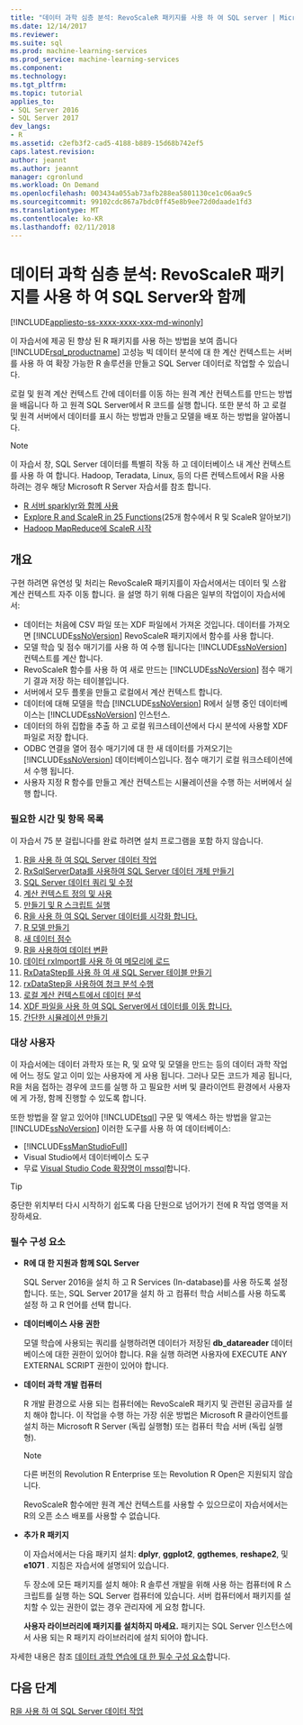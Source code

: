 ```yaml
---
title: "데이터 과학 심층 분석: RevoScaleR 패키지를 사용 하 여 SQL server | Microsoft Docs"
ms.date: 12/14/2017
ms.reviewer: 
ms.suite: sql
ms.prod: machine-learning-services
ms.prod_service: machine-learning-services
ms.component: 
ms.technology: 
ms.tgt_pltfrm: 
ms.topic: tutorial
applies_to:
- SQL Server 2016
- SQL Server 2017
dev_langs:
- R
ms.assetid: c2efb3f2-cad5-4188-b889-15d68b742ef5
caps.latest.revision: 
author: jeannt
ms.author: jeannt
manager: cgronlund
ms.workload: On Demand
ms.openlocfilehash: 003434a055ab73afb288ea5801130ce1c06aa9c5
ms.sourcegitcommit: 99102cdc867a7bdc0ff45e8b9ee72d0daade1fd3
ms.translationtype: MT
ms.contentlocale: ko-KR
ms.lasthandoff: 02/11/2018
---
```

# <a name="data-science-deep-dive-using-the-revoscaler-packages-with-sql-server"></a>데이터 과학 심층 분석: RevoScaleR 패키지를 사용 하 여 SQL Server와 함께
[!INCLUDE[appliesto-ss-xxxx-xxxx-xxx-md-winonly](../../includes/appliesto-ss-xxxx-xxxx-xxx-md-winonly.md)]

이 자습서에 제공 된 향상 된 R 패키지를 사용 하는 방법을 보여 줍니다 [!INCLUDE[rsql_productname](../../includes/rsql-productname-md.md)] 고성능 빅 데이터 분석에 대 한 계산 컨텍스트는 서버를 사용 하 여 확장 가능한 R 솔루션을 만들고 SQL Server 데이터로 작업할 수 있습니다.

로컬 및 원격 계산 컨텍스트 간에 데이터를 이동 하는 원격 계산 컨텍스트를 만드는 방법을 배웁니다 하 고 원격 SQL Server에서 R 코드를 실행 합니다. 또한 분석 하 고 로컬 및 원격 서버에서 데이터를 표시 하는 방법과 만들고 모델을 배포 하는 방법을 알아봅니다.

> [!NOTE]
> 
> 이 자습서 창, SQL Server 데이터를 특별히 작동 하 고 데이터베이스 내 계산 컨텍스트를 사용 하 여 합니다. Hadoop, Teradata, Linux, 등의 다른 컨텍스트에서 R을 사용 하려는 경우 해당 Microsoft R Server 자습서를 참조 합니다. 
> + [R 서버 sparklyr와 함께 사용](https://docs.microsoft.com/machine-learning-server/r/tutorial-sparklyr-revoscaler)
> + [Explore R and ScaleR in 25 Functions](https://docs.microsoft.com/machine-learning-server/r/tutorial-r-to-revoscaler)(25개 함수에서 R 및 ScaleR 알아보기)
> + [Hadoop MapReduce에 ScaleR 시작](https://docs.microsoft.com/machine-learning-server/r/how-to-revoscaler-hadoop)

## <a name="overview"></a>개요

구현 하려면 유연성 및 처리는 RevoScaleR 패키지를이 자습서에서는 데이터 및 스왑 계산 컨텍스트 자주 이동 합니다. 을 설명 하기 위해 다음은 일부의 작업이이 자습서에서:

+ 데이터는 처음에 CSV 파일 또는 XDF 파일에서 가져온 것입니다. 데이터를 가져오면 [!INCLUDE[ssNoVersion](../../includes/ssnoversion-md.md)] RevoScaleR 패키지에서 함수를 사용 합니다.
+ 모델 학습 및 점수 매기기를 사용 하 여 수행 됩니다는 [!INCLUDE[ssNoVersion](../../includes/ssnoversion-md.md)] 컨텍스트를 계산 합니다. 
+ RevoScaleR 함수를 사용 하 여 새로 만드는 [!INCLUDE[ssNoVersion](../../includes/ssnoversion-md.md)] 점수 매기기 결과 저장 하는 테이블입니다.
+ 서버에서 모두 플롯을 만들고 로컬에서 계산 컨텍스트 합니다.
+ 데이터에 대해 모델을 학습 [!INCLUDE[ssNoVersion](../../includes/ssnoversion-md.md)] R에서 실행 중인 데이터베이스는 [!INCLUDE[ssNoVersion](../../includes/ssnoversion-md.md)] 인스턴스.
+ 데이터의 하위 집합을 추출 하 고 로컬 워크스테이션에서 다시 분석에 사용할 XDF 파일로 저장 합니다.
+ ODBC 연결을 열어 점수 매기기에 대 한 새 데이터를 가져오기는 [!INCLUDE[ssNoVersion](../../includes/ssnoversion-md.md)] 데이터베이스입니다. 점수 매기기 로컬 워크스테이션에서 수행 됩니다.
+ 사용자 지정 R 함수를 만들고 계산 컨텍스트는 시뮬레이션을 수행 하는 서버에서 실행 합니다.

### <a name="article-list-and-time-required"></a>필요한 시간 및 항목 목록

이 자습서 75 분 걸립니다를 완료 하려면 설치 프로그램을 포함 하지 않습니다.

1. [R을 사용 하 여 SQL Server 데이터 작업](../../advanced-analytics/tutorials/deepdive-work-with-sql-server-data-using-r.md)
2. [RxSqlServerData를 사용하여 SQL Server 데이터 개체 만들기](../../advanced-analytics/tutorials/deepdive-create-sql-server-data-objects-using-rxsqlserverdata.md)
3. [SQL Server 데이터 쿼리 및 수정](../../advanced-analytics/tutorials/deepdive-query-and-modify-the-sql-server-data.md)
4. [계산 컨텍스트 정의 및 사용](../../advanced-analytics/tutorials/deepdive-define-and-use-compute-contexts.md)
5. [만들기 및 R 스크립트 실행](../../advanced-analytics/tutorials/deepdive-create-and-run-r-scripts.md)
6. [R을 사용 하 여 SQL Server 데이터를 시각화 합니다.](../../advanced-analytics/tutorials/deepdive-visualize-sql-server-data-using-r.md)
7. [R 모델 만들기](../../advanced-analytics/tutorials/deepdive-create-models.md)
8. [새 데이터 점수](../../advanced-analytics/tutorials/deepdive-score-new-data.md)
9. [R을 사용하여 데이터 변환](../../advanced-analytics/tutorials/deepdive-transform-data-using-r.md)
10. [데이터 rxImport를 사용 하 여 메모리에 로드](../../advanced-analytics/tutorials/deepdive-load-data-into-memory-using-rximport.md)
11. [RxDataStep를 사용 하 여 새 SQL Server 테이블 만들기](../../advanced-analytics/tutorials/deepdive-create-new-sql-server-table-using-rxdatastep.md)
12. [rxDataStep을 사용하여 청크 분석 수행](../../advanced-analytics/tutorials/deepdive-perform-chunking-analysis-using-rxdatastep.md)
13. [로컬 계산 컨텍스트에서 데이터 분석](../../advanced-analytics/tutorials/deepdive-analyze-data-in-local-compute-context.md)
14. [XDF 파일을 사용 하 여 SQL Server에서 데이터를 이동 합니다.](../../advanced-analytics/tutorials/deepdive-move-data-between-sql-server-and-xdf-file.md)
15. [간단한 시뮬레이션 만들기](../../advanced-analytics/tutorials/deepdive-create-a-simple-simulation.md)

### <a name="target-audience"></a>대상 사용자

이 자습서에는 데이터 과학자 또는 R, 및 요약 및 모델을 만드는 등의 데이터 과학 작업에 어느 정도 알고 이미 있는 사용자에 게 사용 됩니다.  그러나 모든 코드가 제공 됩니다, R을 처음 접하는 경우에 코드를 실행 하 고 필요한 서버 및 클라이언트 환경에서 사용자에 게 가정, 함께 진행할 수 있도록 합니다.

또한 방법을 잘 알고 있어야 [!INCLUDE[tsql](../../includes/tsql-md.md)] 구문 및 액세스 하는 방법을 알고는 [!INCLUDE[ssNoVersion](../../includes/ssnoversion-md.md)] 이러한 도구를 사용 하 여 데이터베이스:

+ [!INCLUDE[ssManStudioFull](../../includes/ssmanstudiofull-md.md)] 
+ Visual Studio에서 데이터베이스 도구 
+ 무료 [Visual Studio Code 확장명이 mssql](https://docs.microsoft.com/sql/linux/sql-server-linux-develop-use-vscode)합니다.
  
> [!TIP]
> 중단한 위치부터 다시 시작하기 쉽도록 다음 단원으로 넘어가기 전에 R 작업 영역을 저장하세요.

### <a name="prerequisites"></a>필수 구성 요소

- **R에 대 한 지원과 함께 SQL Server**
  
    SQL Server 2016을 설치 하 고 R Services (In-database)를 사용 하도록 설정 합니다. 또는, SQL Server 2017을 설치 하 고 컴퓨터 학습 서비스를 사용 하도록 설정 하 고 R 언어를 선택 합니다.
  
-  **데이터베이스 사용 권한**
  
    모델 학습에 사용되는 쿼리를 실행하려면 데이터가 저장된 **db_datareader** 데이터베이스에 대한 권한이 있어야 합니다. R을 실행 하려면 사용자에 EXECUTE ANY EXTERNAL SCRIPT 권한이 있어야 합니다.

-   **데이터 과학 개발 컴퓨터**
  
    R 개발 환경으로 사용 되는 컴퓨터에는 RevoScaleR 패키지 및 관련된 공급자를 설치 해야 합니다. 이 작업을 수행 하는 가장 쉬운 방법은 Microsoft R 클라이언트를 설치 하는 Microsoft R Server (독립 실행형) 또는 컴퓨터 학습 서버 (독립 실행형). 
      
    > [!NOTE] 
    > 다른 버전의 Revolution R Enterprise 또는 Revolution R Open은 지원되지 않습니다.
    > 
    > RevoScaleR 함수에만 원격 계산 컨텍스트를 사용할 수 있으므로이 자습서에서는 R의 오픈 소스 배포를 사용할 수 없습니다.
  
-   **추가 R 패키지**
  
    이 자습서에서는 다음 패키지 설치: **dplyr**, **ggplot2**, **ggthemes**, **reshape2**, 및 **e1071** . 지침은 자습서에 설명되어 있습니다.
  
    두 장소에 모든 패키지를 설치 해야: R 솔루션 개발을 위해 사용 하는 컴퓨터에 R 스크립트를 실행 하는 SQL Server 컴퓨터에 있습니다. 서버 컴퓨터에서 패키지를 설치할 수 있는 권한이 없는 경우 관리자에 게 요청 합니다. 
    
    **사용자 라이브러리에 패키지를 설치하지 마세요.** 패키지는 SQL Server 인스턴스에서 사용 되는 R 패키지 라이브러리에 설치 되어야 합니다.

자세한 내용은 참조 [데이터 과학 연습에 대 한 필수 구성 요소](../../advanced-analytics/tutorials/walkthrough-prerequisites-for-data-science-walkthroughs.md)합니다.

## <a name="next-step"></a>다음 단계

[R을 사용 하 여 SQL Server 데이터 작업](../../advanced-analytics/tutorials/deepdive-work-with-sql-server-data-using-r.md)


